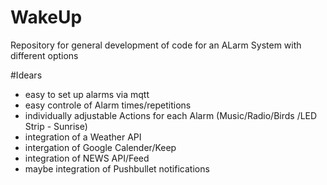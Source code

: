 # WakeUp
Repository for general development of code for an ALarm System with different options

#Idears
- easy to set up alarms via mqtt
- easy controle of Alarm times/repetitions
- individually adjustable Actions for each Alarm (Music/Radio/Birds /LED Strip - Sunrise)
- integration of a Weather API
- intergation of Google Calender/Keep
- integration of NEWS API/Feed
- maybe integration of Pushbullet notifications

